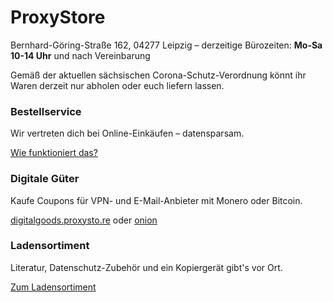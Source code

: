 # ProxyStore

<p class="lead text-center">Bernhard-Göring-Straße 162, 04277 Leipzig &ndash; derzeitige Bürozeiten: <strong>Mo-Sa 10-14 Uhr</strong> und nach Vereinbarung</p>

<div class="alert alert-warning mt-3 mb-4">Gemäß der aktuellen sächsischen Corona-Schutz-Verordnung könnt ihr Waren derzeit nur abholen oder euch liefern lassen.</div>

<div class="row">
	<div class="card card-hover col-lg mx-3 mb-3">
		<div class="card-body">
			<h3 class="card-title">Bestellservice</h3>
			<p class="card-text">Wir vertreten dich bei Online-Einkäufen – datensparsam.</p>
			<a class="card-link stretched-link" href="bestellservice.html">Wie funktioniert das?</a>
		</div>
	</div>
	<div class="card col-lg mx-3 mb-3">
		<div class="card-body">
			<h3 class="card-title">Digitale Güter</h3>
			<p class="card-text">Kaufe Coupons für VPN- und E-Mail-Anbieter mit Monero oder Bitcoin.</p>
			<a href="https://digitalgoods.proxysto.re">digitalgoods.proxysto.re</a>
			oder
			<a href="http://digitazyyxyihwwzudp5syxxyn3qhcd63wqcha2dxpfqiyydmrgdiaad.onion/">onion</a>
		</div>
	</div>
	<div class="card card-hover col-lg mx-3 mb-3">
		<div class="card-body">
			<h3 class="card-title">Ladensortiment</h3>
			<p class="card-text">Literatur, Datenschutz-Zubehör und ein Kopiergerät gibt's vor Ort.</p>
			<a class="card-link stretched-link" href="ladensortiment.html">Zum Ladensortiment</a>
		</div>
	</div>
</div>
